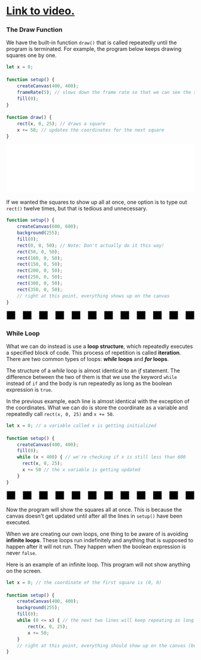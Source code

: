 # [Link to video.](https://www.youtube.com/watch?v=xnJZ0dbPGgA&list=PLVD25niNi0BnaCreJK38l1-MVGhOFi4Mh)

### The Draw Function

We have the built-in function `draw()` that is called repeatedly until the program is terminated. For example, the program below keeps drawing squares one by one.

```js
let x = 0;

function setup() {
    createCanvas(400, 400);
    frameRate(5); // slows down the frame rate so that we can see the squares
    fill(0);
}

function draw() {
    rect(x, 0, 25); // draws a square
    x += 50; // updates the coordinates for the next square
}
```

![](../../Images/checker_row.gif)

If we wanted the squares to show up all at once, one option is to type out `rect()` twelve times, but that is tedious and unnecessary. 

```js
function setup() {
    createCanvas(600, 600);
    background(255);
    fill(0);
    rect(0, 0, 50); // Note: Don't actually do it this way!
    rect(50, 0, 50);
    rect(100, 0, 50);
    rect(150, 0, 50);
    rect(200, 0, 50);
    rect(250, 0, 50);
    rect(300, 0, 50);
    rect(350, 0, 50);
    // right at this point, everything shows up on the canvas
}
```

![](../../Images/checker_row.png)

### While Loop

What we can do instead is use a **loop structure**, which repeatedly executes a specified block of code. This process of repetition is called **iteration**. There are two common types of loops: ***while* loops** and ***for* loops**.

The structure of a *while* loop is almost identical to an *if* statement. The difference between the two of them is that we use the keyword `while` instead of `if` and the body is run repeatedly as long as the boolean expression is `true`.

In the previous example, each line is almost identical with the exception of the coordinates. What we can do is store the coordinate as a variable and repeatedly call `rect(x, 0, 25)` and `x += 50`.

```js
let x = 0; // a variable called x is getting initialized

function setup() {
    createCanvas(400, 400);
    fill(0);
    while (x < 400) { // we're checking if x is still less than 600
      rect(x, 0, 25); 
      x += 50 // the x variable is getting updated
    }
}
```

![](../../Images/checker_row.png)

Now the program will show the squares all at once. This is because the canvas doesn't get updated until after all the lines in `setup()` have been executed.

When we are creating our own loops, one thing to be aware of is avoiding **infinite loops**. These loops run indefinitely and anything that is supposed to happen after it will not run. They happen when the boolean expression is never `false`. 

Here is an example of an infinite loop. This program will not show anything on the screen.

```js
let x = 0; // the coordinate of the first square is (0, 0)

function setup() {
    createCanvas(400, 400);
    background(255);
    fill(0);
    while (0 <= x) { // the next two lines will keep repeating as long as 0 <= x (which is always!)
        rect(x, 0, 25); 
        x += 50;
    }
    // right at this point, everything should show up on the canvas (but it doesn't!)
}
```
